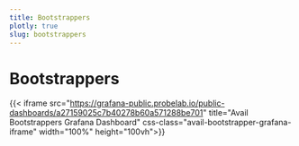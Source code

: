 ```yaml
---
title: Bootstrappers
plotly: true
slug: bootstrappers
---
```


# Bootstrappers

{{< iframe src="https://grafana-public.probelab.io/public-dashboards/a27159025c7b40278b60a571288be701" title="Avail Bootstrappers Grafana Dashboard" css-class="avail-bootstrapper-grafana-iframe" width="100%" height="100vh">}}
